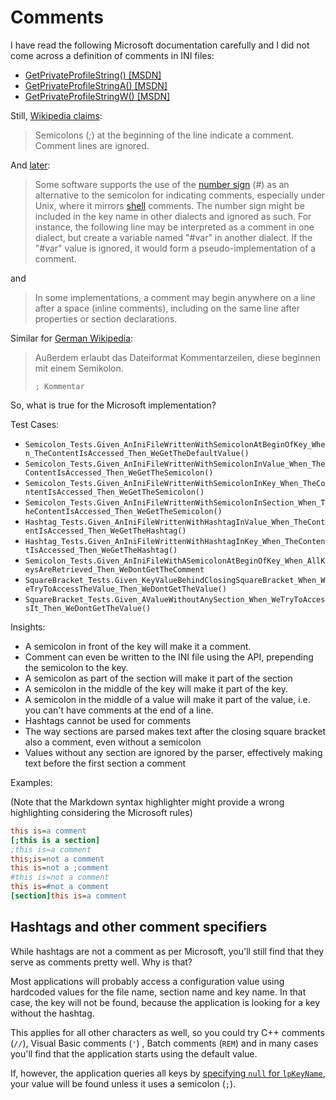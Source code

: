 # Comments

I have read the following Microsoft documentation carefully and I did not come across a definition of comments in INI files:

* [GetPrivateProfileString() [MSDN]](https://docs.microsoft.com/en-us/windows/win32/api/winbase/nf-winbase-getprivateprofilestring) 
* [GetPrivateProfileStringA() [MSDN]](https://docs.microsoft.com/en-us/windows/win32/api/winbase/nf-winbase-getprivateprofilestringa)
* [GetPrivateProfileStringW() [MSDN]](https://docs.microsoft.com/en-us/windows/win32/api/winbase/nf-winbase-getprivateprofilestringw)

Still, [Wikipedia claims](https://en.wikipedia.org/wiki/INI_file#Comments):

> Semicolons (*;*) at the beginning of the line indicate a comment. Comment lines are ignored.

And [later](https://en.wikipedia.org/wiki/INI_file#Comments_2):

> Some software supports the use of the [number sign](https://en.wikipedia.org/wiki/Number_sign) (#) as an alternative to the semicolon for indicating comments, especially under Unix, where it mirrors [shell](https://en.wikipedia.org/wiki/Bourne_shell) comments. The number sign might be included in the key name in other  dialects and ignored as such. For instance, the following line may be  interpreted as a comment in one dialect, but create a variable named  "#var" in another dialect. If the "#var" value is ignored, it would form a pseudo-implementation of a comment.

and

> In some implementations, a comment may begin anywhere on a line after a  space (inline comments), including on the same line after properties or  section declarations.

Similar for [German Wikipedia](https://de.wikipedia.org/wiki/Initialisierungsdatei):

> Außerdem erlaubt das Dateiformat Kommentarzeilen, diese beginnen mit einem Semikolon.
>
> `; Kommentar`    

So, what is true for the Microsoft implementation?

Test Cases:

* `Semicolon_Tests.Given_AnIniFileWrittenWithSemicolonAtBeginOfKey_When_TheContentIsAccessed_Then_WeGetTheDefaultValue()`
* `Semicolon_Tests.Given_AnIniFileWrittenWithSemicolonInValue_When_TheContentIsAccessed_Then_WeGetTheSemicolon()`
* `Semicolon_Tests.Given_AnIniFileWrittenWithSemicolonInKey_When_TheContentIsAccessed_Then_WeGetTheSemicolon()`
* `Semicolon_Tests.Given_AnIniFileWrittenWithSemicolonInSection_When_TheContentIsAccessed_Then_WeGetTheSemicolon()`
* `Hashtag_Tests.Given_AnIniFileWrittenWithHashtagInValue_When_TheContentIsAccessed_Then_WeGetTheHashtag()`
* `Hashtag_Tests.Given_AnIniFileWrittenWithHashtagInKey_When_TheContentIsAccessed_Then_WeGetTheHashtag()`
* `Semicolon_Tests.Given_AnIniFileWithASemicolonAtBeginOfKey_When_AllKeysAreRetrieved_Then_WeDontGetTheComment`
* `SquareBracket_Tests.Given_KeyValueBehindClosingSquareBracket_When_WeTryToAccessTheValue_Then_WeDontGetTheValue()`
* `SquareBracket_Tests.Given_AValueWithoutAnySection_When_WeTryToAccessIt_Then_WeDontGetTheValue()`

Insights:

* A semicolon in front of the key will make it a comment.
* Comment can even be written to the INI file using the API, prepending the semicolon to the key.
* A semicolon as part of the section will make it part of the section
* A semicolon in the middle of the key will make it part of the key.
* A semicolon in the middle of a value will make it part of the value, i.e. you can't have comments at the end of a line.
* Hashtags cannot be used for comments
* The way sections are parsed makes text after the closing square bracket also a comment, even without a semicolon
* Values without any section are ignored by the parser, effectively making text before the first section a comment

Examples:

(Note that the Markdown syntax highlighter might provide a wrong highlighting considering the Microsoft rules)

```ini
this is=a comment
[;this is a section]
;this is=a comment
this;is=not a comment
this is=not a ;comment
#this is=not a comment
this is=#not a comment
[section]this is=a comment
```

## Hashtags and other comment specifiers

While hashtags are not a comment as per Microsoft, you'll still find that they serve as comments pretty well. Why is that?

Most applications will probably access a configuration value using hardcoded values for the file name, section name and key name. In that case, the key will not be found, because the application is looking for a key without the hashtag.

This applies for all other characters as well, so you could try C++ comments (`//`), Visual Basic comments (`'`) , Batch comments (`REM`) and in many cases you'll find that the application starts using the default value.

If, however, the application queries all keys by [specifying `null` for `lpKeyName`](documentation/GetPrivateProfileString.md#lpKeyName), your value will be found unless it uses a semicolon (`;`).